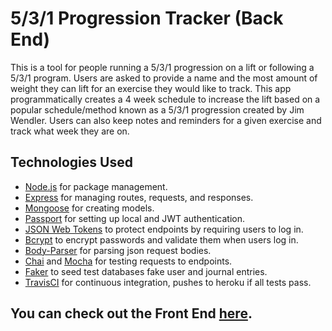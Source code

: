 # 5/3/1 Progression Tracker (Back End)

This is a tool for people running a 5/3/1 progression on a lift or following a 5/3/1 program. Users are asked to provide a name and the most amount of weight they can lift for an exercise they would like to track. This app programmatically creates a 4 week schedule to increase the lift based on a popular schedule/method known as a 5/3/1 progression created by Jim Wendler. Users can also keep notes and reminders for a given exercise and track what week they are on.

## Technologies Used
- [Node.js](https://nodejs.org/en/) for package management.
- [Express](http://expressjs.com/) for managing routes, requests, and responses.
- [Mongoose](https://mongoosejs.com/) for creating models.
- [Passport](http://www.passportjs.org/) for setting up local and JWT authentication.
- [JSON Web Tokens](https://jwt.io/) to protect endpoints by requiring users to log in.
- [Bcrypt](https://www.npmjs.com/package/bcrypt) to encrypt passwords and validate them when users log in.
- [Body-Parser](https://www.npmjs.com/package/body-parser) for parsing json request bodies.
- [Chai](https://www.chaijs.com/) and [Mocha](https://mochajs.org/) for testing requests to endpoints.
- [Faker](https://github.com/marak/Faker.js/) to seed test databases fake user and journal entries.
- [TravisCI](https://travis-ci.org/) for continuous integration, pushes to heroku if all tests pass.

## You can check out the Front End [here](https://github.com/aaltamirano1/531-progression-tracker/).  
